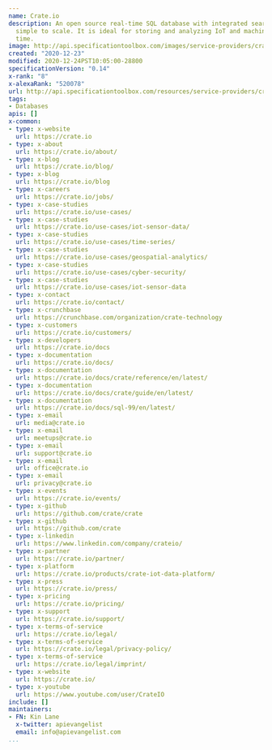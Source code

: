 ```yaml
---
name: Crate.io
description: An open source real-time SQL database with integrated search that is
  simple to scale. It is ideal for storing and analyzing IoT and machine data in real
  time.
image: http://api.specificationtoolbox.com/images/service-providers/crate-io.jpg
created: "2020-12-23"
modified: 2020-12-24PST10:05:00-28800
specificationVersion: "0.14"
x-rank: "8"
x-alexaRank: "520078"
url: http://api.specificationtoolbox.com/resources/service-providers/crate-io/
tags:
- Databases
apis: []
x-common:
- type: x-website
  url: https://crate.io
- type: x-about
  url: https://crate.io/about/
- type: x-blog
  url: https://crate.io/blog/
- type: x-blog
  url: https://crate.io/blog
- type: x-careers
  url: https://crate.io/jobs/
- type: x-case-studies
  url: https://crate.io/use-cases/
- type: x-case-studies
  url: https://crate.io/use-cases/iot-sensor-data/
- type: x-case-studies
  url: https://crate.io/use-cases/time-series/
- type: x-case-studies
  url: https://crate.io/use-cases/geospatial-analytics/
- type: x-case-studies
  url: https://crate.io/use-cases/cyber-security/
- type: x-case-studies
  url: https://crate.io/use-cases/iot-sensor-data
- type: x-contact
  url: https://crate.io/contact/
- type: x-crunchbase
  url: https://crunchbase.com/organization/crate-technology
- type: x-customers
  url: https://crate.io/customers/
- type: x-developers
  url: https://crate.io/docs
- type: x-documentation
  url: https://crate.io/docs/
- type: x-documentation
  url: https://crate.io/docs/crate/reference/en/latest/
- type: x-documentation
  url: https://crate.io/docs/crate/guide/en/latest/
- type: x-documentation
  url: https://crate.io/docs/sql-99/en/latest/
- type: x-email
  url: media@crate.io
- type: x-email
  url: meetups@crate.io
- type: x-email
  url: support@crate.io
- type: x-email
  url: office@crate.io
- type: x-email
  url: privacy@crate.io
- type: x-events
  url: https://crate.io/events/
- type: x-github
  url: https://github.com/crate/crate
- type: x-github
  url: https://github.com/crate
- type: x-linkedin
  url: https://www.linkedin.com/company/crateio/
- type: x-partner
  url: https://crate.io/partner/
- type: x-platform
  url: https://crate.io/products/crate-iot-data-platform/
- type: x-press
  url: https://crate.io/press/
- type: x-pricing
  url: https://crate.io/pricing/
- type: x-support
  url: https://crate.io/support/
- type: x-terms-of-service
  url: https://crate.io/legal/
- type: x-terms-of-service
  url: https://crate.io/legal/privacy-policy/
- type: x-terms-of-service
  url: https://crate.io/legal/imprint/
- type: x-website
  url: https://crate.io/
- type: x-youtube
  url: https://www.youtube.com/user/CrateIO
include: []
maintainers:
- FN: Kin Lane
  x-twitter: apievangelist
  email: info@apievangelist.com
...
```

